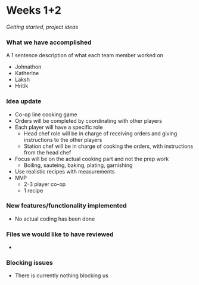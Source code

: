 # Weeks 1+2
*Getting started, project ideas*

### What we have accomplished
A 1 sentence description of what each team member worked on
- Johnathon
- Katherine
- Laksh
- Hritik

### Idea update
- Co-op line cooking game
- Orders will be completed by coordinating with other players
- Each player will have a specific role
  - Head chef role will be in charge of receiving orders and giving instructions to the other players
  - Station chef will be in charge of cooking the orders, with instructions from the head chef
- Focus will be on the actual cooking part and not the prep work
  - Boiling, sauteing, baking, plating, garnishing
- Use realistic recipes with measurements
- MVP
  - 2-3 player co-op
  - 1 recipe

### New features/functionality implemented
- No actual coding has been done

### Files we would like to have reviewed
- 

### Blocking issues
- There is currently nothing blocking us
